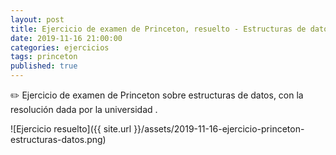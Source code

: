 ```yaml
---
layout: post
title: Ejercicio de examen de Princeton, resuelto - Estructuras de datos
date: 2019-11-16 21:00:00
categories: ejercicios
tags: princeton
published: true
---
```


✏️ Ejercicio de examen de Princeton sobre estructuras de datos, con la resolución dada por la universidad .

![Ejercicio resuelto]({{ site.url }}/assets/2019-11-16-ejercicio-princeton-estructuras-datos.png)
